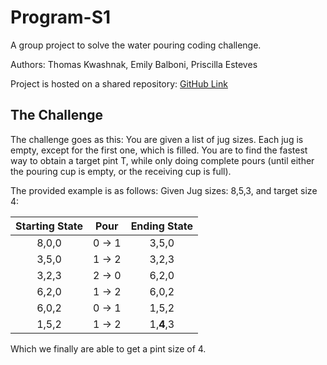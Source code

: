 # Program-S1
A group project to solve the water pouring coding challenge.

Authors: Thomas Kwashnak, Emily Balboni, Priscilla Esteves

Project is hosted on a shared repository: [GitHub Link](https://github.com/CSC-215-Coding-Assignments/Program-S1)


## The Challenge
The challenge goes as this: You are given a list of jug sizes. Each jug is empty, except for the first one, which is filled. You are to find the fastest way to obtain a target pint T, while only doing complete pours (until either the pouring cup is empty, or the receiving cup is full).

The provided example is as follows: Given Jug sizes: 8,5,3, and target size 4: 

| Starting State |  Pour  | Ending State |
|:--------------:|:------:|:------------:|
|     8,0,0      | 0 -> 1 |    3,5,0     |
|     3,5,0      | 1 -> 2 |    3,2,3     |
|     3,2,3      | 2 -> 0 |    6,2,0     |
|     6,2,0      | 1 -> 2 |    6,0,2     |
|     6,0,2      | 0 -> 1 |    1,5,2     |
|     1,5,2      | 1 -> 2 |  1,**4**,3   |

Which we finally are able to get a pint size of 4. 
